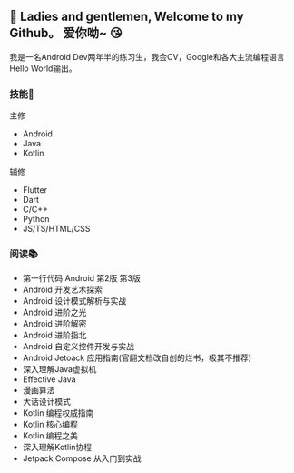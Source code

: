 ## 👋 Ladies and gentlemen, Welcome to my Github。 爱你呦~ 😘

我是一名Android Dev两年半的练习生，我会CV，Google和各大主流编程语言Hello World输出。

### 技能🌳

主修
- Android
- Java
- Kotlin

辅修
- Flutter
- Dart
- C/C++
- Python
- JS/TS/HTML/CSS

### 阅读📚

- 第一行代码 Android 第2版 第3版
- Android 开发艺术探索
- Android 设计模式解析与实战
- Android 进阶之光
- Android 进阶解密
- Android 进阶指北
- Android 自定义控件开发与实战
- Android Jetoack 应用指南(官翻文档改自创的烂书，极其不推荐)
- 深入理解Java虚拟机
- Effective Java
- 漫画算法 
- 大话设计模式
- Kotlin 编程权威指南
- Kotlin 核心编程
- Kotlin 编程之美
- 深入理解Kotlin协程
- Jetpack Compose 从入门到实战
